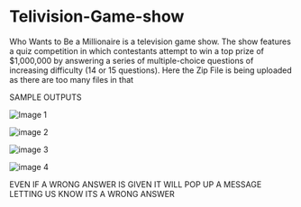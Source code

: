 # Telivision-Game-show
Who Wants to Be a Millionaire is a television game show. The show features a quiz competition in which contestants attempt to win a top prize of $1,000,000 by answering a series of multiple-choice questions of increasing difficulty (14 or 15 questions).
Here the Zip File is being uploaded as there are too many files in that 

SAMPLE OUTPUTS 




![Image 1](https://github.com/Meghanakalam/Telivision-Game-show/assets/98293655/b7e97307-0306-406c-b5f8-49a24ac47bcd)



![image 2](https://github.com/Meghanakalam/Telivision-Game-show/assets/98293655/767df568-ff74-456e-a6c1-59984a96e227)



![image 3](https://github.com/Meghanakalam/Telivision-Game-show/assets/98293655/5d1c60a4-26c4-4678-b5be-a0804462b5e8)




![image 4](https://github.com/Meghanakalam/Telivision-Game-show/assets/98293655/5c220cfc-1e04-4e9a-b4b6-04e757215c57)

EVEN IF A WRONG ANSWER IS GIVEN IT WILL POP UP A MESSAGE LETTING US KNOW ITS A WRONG ANSWER
